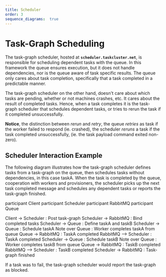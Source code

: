 ```yaml
---
title: Scheduler
order: 3
sequence_diagrams:  true
---
```


Task-Graph Scheduling
=====================
The task-graph scheduler, hosted at **`scheduler.taskcluster.net`**, is
responsible for scheduling dependent tasks with the queue. In this framework
the queue ensures execution, but it does not handle dependencies, nor is the
queue aware of task specific results. The queue only cares about task
completion, specifically that a task completed in a predictable manner.

The task-graph scheduler on the other hand, doesn't care about which tasks are
pending, whether or not machines crashes, etc. It cares about the result of
completed tasks. Hence, when a task completes it is the task-graph scheduler
that schedules dependent tasks, or tries to rerun the task if it completed
unsuccessfully.

**Notice**, the distinction between _rerun_ and _retry_, the queue _retries_ as
task if the worker failed to respond (ie. crashed), the scheduler _reruns_ a
task if the task completed unsuccessfully, (ie. the task payload command exited
non-zero).

Scheduler Interaction Example
-----------------------------
The following diagram illustrates how the task-graph scheduler defines tasks
from a task-graph on the queue, then schedules tasks without dependencies, in
this case taskA. When the task is completed by the queue, cooperation with
workers and provisioners, the scheduler picks up the next task completed
message and schedules any dependent tasks or reports the task-graph finished.

<div class="sequence-diagram-hand" style="margin:auto;">
participant Client
participant Scheduler
participant RabbitMQ
participant Queue

Client      ->  Scheduler   : Post task-graph
Scheduler   ->  RabbitMQ    : Bind completed tasks
Scheduler   ->  Queue       : Define taskA and taskB
Scheduler   ->  Queue       : Schedule taskA
Note over Queue : Worker completes taskA from queue
Queue       ->  RabbitMQ    : TaskA completed
RabbitMQ    --> Scheduler   : TaskA completed
Scheduler   ->  Queue       : Schedule taskB
Note over Queue : Worker completes taskB from queue
Queue       ->  RabbitMQ    : TaskB completed
RabbitMQ    --> Scheduler   : TaskB completed
Scheduler   ->  RabbitMQ    : Task-graph finished
</div>

If a task was to fail, the task-graph scheduler would report the task-graph as
blocked.
